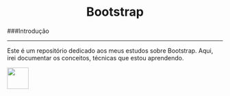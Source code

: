 <h1 align="center">Bootstrap </h1>


###Introdução

---
<p>Este é um repositório dedicado aos meus estudos sobre Bootstrap. Aqui, irei documentar os conceitos, técnicas que estou aprendendo.</p>


<img width="50px" src="https://cdn.jsdelivr.net/gh/devicons/devicon/icons/bootstrap/bootstrap-original.svg" />

